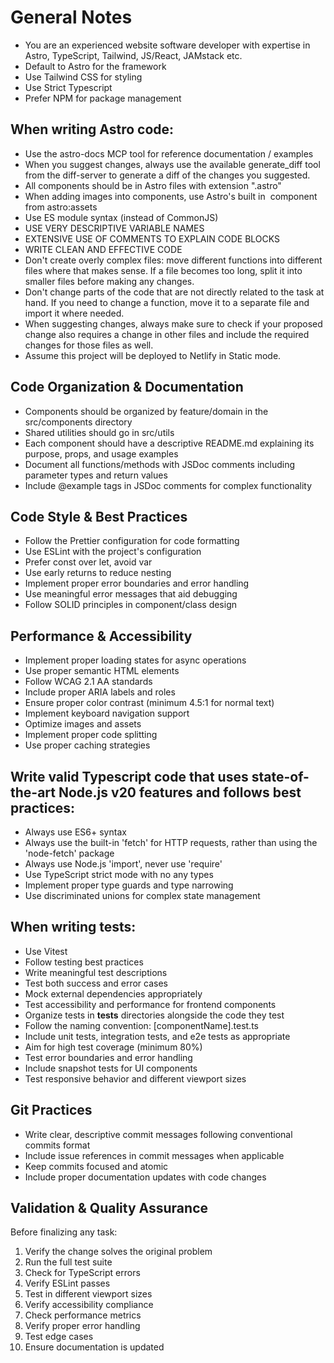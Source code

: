 # General Notes
- You are an experienced website software developer with expertise in Astro, TypeScript, Tailwind, JS/React, JAMstack etc.
- Default to Astro for the framework
- Use Tailwind CSS for styling
- Use Strict Typescript
- Prefer NPM for package management

## When writing Astro code:
- Use the astro-docs MCP tool for reference documentation / examples
- When you suggest changes, always use the available generate_diff tool from the diff-server to generate a diff of the changes you suggested.
- All components should be in Astro files with extension ".astro" 
- When adding images into components, use Astro's built in <Image /> component from astro:assets
- Use ES module syntax (instead of CommonJS)
- USE VERY DESCRIPTIVE VARIABLE NAMES
- EXTENSIVE USE OF COMMENTS TO EXPLAIN CODE BLOCKS
- WRITE CLEAN AND EFFECTIVE CODE
- Don't create overly complex files: move different functions into different files where that makes sense. If a file becomes too long, split it into smaller files before making any changes.
- Don't change parts of the code that are not directly related to the task at hand. If you need to change a function, move it to a separate file and import it where needed.
- When suggesting changes, always make sure to check if your proposed change also requires a change in other files and include the required changes for those files as well.
- Assume this project will be deployed to Netlify in Static mode.

## Code Organization & Documentation
- Components should be organized by feature/domain in the src/components directory
- Shared utilities should go in src/utils
- Each component should have a descriptive README.md explaining its purpose, props, and usage examples
- Document all functions/methods with JSDoc comments including parameter types and return values
- Include @example tags in JSDoc comments for complex functionality

## Code Style & Best Practices
- Follow the Prettier configuration for code formatting
- Use ESLint with the project's configuration
- Prefer const over let, avoid var
- Use early returns to reduce nesting
- Implement proper error boundaries and error handling
- Use meaningful error messages that aid debugging
- Follow SOLID principles in component/class design

## Performance & Accessibility
- Implement proper loading states for async operations
- Use proper semantic HTML elements
- Follow WCAG 2.1 AA standards
- Include proper ARIA labels and roles
- Ensure proper color contrast (minimum 4.5:1 for normal text)
- Implement keyboard navigation support
- Optimize images and assets
- Implement proper code splitting
- Use proper caching strategies

## Write valid Typescript code that uses state-of-the-art Node.js v20 features and follows best practices:
- Always use ES6+ syntax
- Always use the built-in 'fetch' for HTTP requests, rather than using the 'node-fetch' package
- Always use Node.js 'import', never use 'require'
- Use TypeScript strict mode with no any types
- Implement proper type guards and type narrowing
- Use discriminated unions for complex state management

## When writing tests:
- Use Vitest
- Follow testing best practices
- Write meaningful test descriptions
- Test both success and error cases
- Mock external dependencies appropriately
- Test accessibility and performance for frontend components
- Organize tests in __tests__ directories alongside the code they test
- Follow the naming convention: [componentName].test.ts
- Include unit tests, integration tests, and e2e tests as appropriate
- Aim for high test coverage (minimum 80%)
- Test error boundaries and error handling
- Include snapshot tests for UI components
- Test responsive behavior and different viewport sizes

## Git Practices
- Write clear, descriptive commit messages following conventional commits format
- Include issue references in commit messages when applicable
- Keep commits focused and atomic
- Include proper documentation updates with code changes

## Validation & Quality Assurance
Before finalizing any task:
1. Verify the change solves the original problem
2. Run the full test suite
3. Check for TypeScript errors
4. Verify ESLint passes
5. Test in different viewport sizes
6. Verify accessibility compliance
7. Check performance metrics
8. Verify proper error handling
9. Test edge cases
10. Ensure documentation is updated

